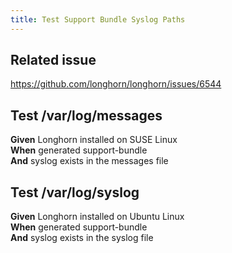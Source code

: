 ```yaml
---
title: Test Support Bundle Syslog Paths
---
```


## Related issue
https://github.com/longhorn/longhorn/issues/6544

## Test /var/log/messages

**Given** Longhorn installed on SUSE Linux  
**When** generated support-bundle  
**And** syslog exists in the messages file

## Test /var/log/syslog

**Given** Longhorn installed on Ubuntu Linux  
**When** generated support-bundle  
**And** syslog exists in the syslog file
